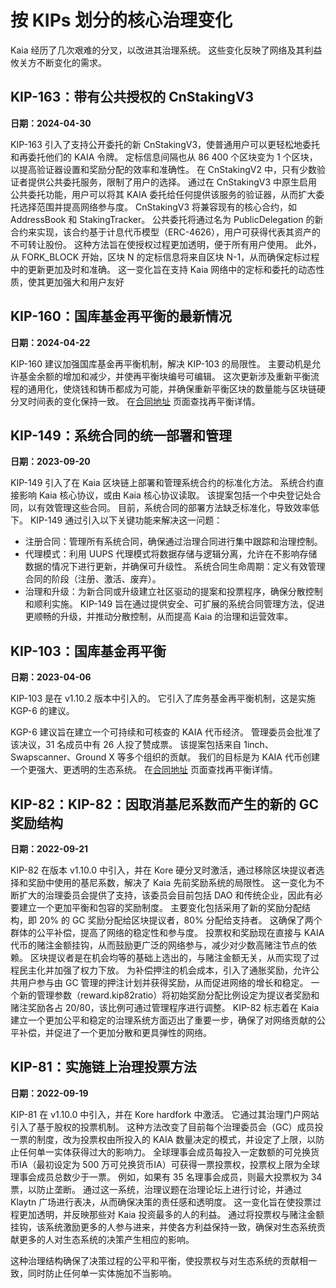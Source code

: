 # 按 KIPs 划分的核心治理变化

Kaia 经历了几次艰难的分叉，以改进其治理系统。 这些变化反映了网络及其利益攸关方不断变化的需求。

## KIP-163：带有公共授权的 CnStakingV3<a id="KIP-163"></a>

**日期：2024-04-30**

KIP-163 引入了支持公开委托的新 CnStakingV3，使普通用户可以更轻松地委托和再委托他们的 KAIA 令牌。 定标信息间隔也从 86 400 个区块变为 1 个区块，以提高验证器设置和奖励分配的效率和准确性。
在 CnStakingV2 中，只有少数验证者提供公共委托服务，限制了用户的选择。 通过在 CnStakingV3 中原生启用公共委托功能，用户可以将其 KAIA 委托给任何提供该服务的验证器，从而扩大委托选择范围并提高网络参与度。
CnStakingV3 将兼容现有的核心合约，如 AddressBook 和 StakingTracker。 公共委托将通过名为 PublicDelegation 的新合约来实现，该合约基于计息代币模型（ERC-4626），用户可获得代表其资产的不可转让股份。 这种方法旨在使授权过程更加透明，便于所有用户使用。
此外，从 FORK_BLOCK 开始，区块 N 的定标信息将来自区块 N-1，从而确保定标过程中的更新更加及时和准确。 这一变化旨在支持 Kaia 网络中的定标和委托的动态性质，使其更加强大和用户友好

## KIP-160：国库基金再平衡的最新情况<a id="KIP-160"></a>

**日期：2024-04-22**

KIP-160 建议加强国库基金再平衡机制，解决 KIP-103 的局限性。 主要动机是允许基金余额的增加和减少，并使再平衡块编号可编辑。 这次更新涉及重新平衡流程的通用化，使烧钱和铸币都成为可能，并确保重新平衡区块的数量能与区块链硬分叉时间表的变化保持一致。 在[合同地址](../../../references/contract-addresses) 页面查找再平衡详情。

## KIP-149：系统合同的统一部署和管理<a id="KIP-149"></a>

**日期：2023-09-20**

KIP-149 引入了在 Kaia 区块链上部署和管理系统合约的标准化方法。 系统合约直接影响 Kaia 核心协议，或由 Kaia 核心协议读取。 该提案包括一个中央登记处合同，以有效管理这些合同。 目前，系统合同的部署方法缺乏标准化，导致效率低下。 KIP-149 通过引入以下关键功能来解决这一问题：

- 注册合同：管理所有系统合同，确保通过治理合同进行集中跟踪和治理控制。
- 代理模式：利用 UUPS 代理模式将数据存储与逻辑分离，允许在不影响存储数据的情况下进行更新，并确保可升级性。
  系统合同生命周期：定义有效管理合同的阶段（注册、激活、废弃）。
- 治理和升级：为新合同或升级建立社区驱动的提案和投票程序，确保分散控制和顺利实施。
  KIP-149 旨在通过提供安全、可扩展的系统合同管理方法，促进更顺畅的升级，并推动分散控制，从而提高 Kaia 的治理和运营效率。

## KIP-103：国库基金再平衡<a id="KIP-103"></a>

**日期：2023-04-06**

KIP-103 是在 v1.10.2 版本中引入的。 它引入了库务基金再平衡机制，这是实施 KGP-6 的建议。

KGP-6 建议旨在建立一个可持续和可核查的 KAIA 代币经济。 管理委员会批准了该决议，31 名成员中有 26 人投了赞成票。 该提案包括来自 1inch、Swapscanner、Ground X 等多个组织的贡献。 我们的目标是为 KAIA 代币创建一个更强大、更透明的生态系统。 在[合同地址](../../../references/contract-addresses) 页面查找再平衡详情。

## KIP-82：KIP-82：因取消基尼系数而产生的新的 GC 奖励结构<a id="KIP-82"></a>

**日期：2022-09-21**

KIP-82 在版本 v1.10.0 中引入，并在 Kore 硬分叉时激活，通过移除区块提议者选择和奖励中使用的基尼系数，解决了 Kaia 先前奖励系统的局限性。 这一变化为不断扩大的治理委员会提供了支持，该委员会目前包括 DAO 和传统企业，因此有必要建立一个更加平衡和包容的奖励制度。
主要变化包括采用了新的奖励分配结构，即 20% 的 GC 奖励分配给区块提议者，80% 分配给支持者。 这确保了两个群体的公平补偿，提高了网络的稳定性和参与度。 投票权和奖励现在直接与 KAIA 代币的赌注金额挂钩，从而鼓励更广泛的网络参与，减少对少数高赌注节点的依赖。 区块提议者是在机会均等的基础上选出的，与赌注金额无关，从而实现了过程民主化并加强了权力下放。
为补偿押注的机会成本，引入了通胀奖励，允许公共用户参与由 GC 管理的押注计划并获得奖励，从而促进网络的增长和稳定。
一个新的管理参数（reward.kip82ratio）将初始奖励分配比例设定为提议者奖励和赌注奖励各占 20/80，该比例可通过管理程序进行调整。
KIP-82 标志着在 Kaia 建立一个更加公平和稳定的治理系统方面迈出了重要一步，确保了对网络贡献的公平补偿，并促进了一个更加分散和更具弹性的网络。

## KIP-81：实施链上治理投票方法<a id="KIP-81"></a>

**日期：2022-09-19**

KIP-81 在 v1.10.0 中引入，并在 Kore hardfork 中激活。 它通过其治理门户网站引入了基于股权的投票机制。 这种方法改变了目前每个治理委员会（GC）成员投一票的制度，改为投票权由所投入的 KAIA 数量决定的模式，并设定了上限，以防止任何单一实体获得过大的影响力。
全球理事会成员每投入一定数额的可兑换货币IA（最初设定为 500 万可兑换货币IA）可获得一票投票权，投票权上限为全球理事会成员总数少于一票。 例如，如果有 35 名理事会成员，则最大投票权为 34 票，以防止垄断。
通过这一系统，治理议题在治理论坛上进行讨论，并通过 Klaytn 广场进行表决，从而确保决策的责任感和透明度。
这一变化旨在使投票过程更加透明，并反映那些对 Kaia 投资最多的人的利益。 通过将投票权与赌注金额挂钩，该系统激励更多的人参与进来，并使各方利益保持一致，确保对生态系统贡献更多的人对生态系统的决策产生相应的影响。

这种治理结构确保了决策过程的公平和平衡，使投票权与对生态系统的贡献相一致，同时防止任何单一实体施加不当影响。
